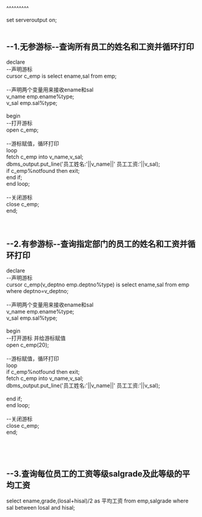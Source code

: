 
<BlogInfo title="游标的使用" author="白日梦想猿" pv=0 read_times=0 pre_cost_time=40 category="oracle" tag_list="['oracle', '循环语句', 'cursor']" create_time="2021.10.20 09:11:08.264599" update_time="2021.10.20 09:35:18" />

^^^^^^^^^
<p>set serveroutput on;<br><br></p><h2 id="r9zhz">--1.无参游标--查询所有员工的姓名和工资并循环打印</h2>declare<br>--声明游标<br>cursor c_emp is select ename,sal from emp;<br><br>--声明两个变量用来接收ename和sal<br>v_name emp.ename%type;<br>v_sal emp.sal%type;<br><br>begin<br>--打开游标<br>open c_emp;<br><br>--游标赋值，循环打印<br>loop <br>fetch c_emp into v_name,v_sal;<br>dbms_output.put_line('员工姓名:'||v_name||' 员工工资:'||v_sal); <br>if c_emp%notfound then exit;<br>end if;<br>end loop;<br><br>--关闭游标<br>close c_emp;<br>end;<br><br><br><h2 id="dvkj8">--2.有参游标--查询指定部门的员工的姓名和工资并循环打印</h2>declare<br>--声明游标<br>cursor c_emp(v_deptno emp.deptno%type) is select ename,sal from emp where deptno=v_deptno;<br><br>--声明两个变量用来接收ename和sal<br>v_name emp.ename%type;<br>v_sal emp.sal%type;<br><br>begin<br>--打开游标 并给游标赋值<br>open c_emp(20);<br><br>--游标赋值，循环打印<br>loop <br>if c_emp%notfound then exit;<br>fetch c_emp into v_name,v_sal;<br>dbms_output.put_line('员工姓名:'||v_name||' 员工工资:'||v_sal); <br><br>end if;<br>end loop;<br><br>--关闭游标<br>close c_emp;<br>end;<br><p data-we-empty-p=""><br></p><p><h2 id="5fz25"><br>--3.查询每位员工的工资等级salgrade及此等级的平均工资</h2>select ename,grade,(losal+hisal)/2 as 平均工资 from  emp,salgrade where sal between losal and hisal;</p><br><br><br><br><p></p>
